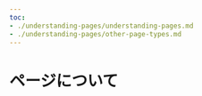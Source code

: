 ```yaml
---
toc:
- ./understanding-pages/understanding-pages.md
- ./understanding-pages/other-page-types.md
---
```

# ページについて


